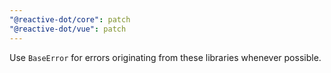 ```yaml
---
"@reactive-dot/core": patch
"@reactive-dot/vue": patch
---
```


Use `BaseError` for errors originating from these libraries whenever possible.
